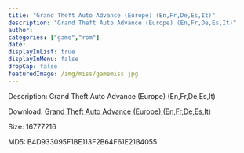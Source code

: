 ```yaml
---
title: "Grand Theft Auto Advance (Europe) (En,Fr,De,Es,It)"
description: "Grand Theft Auto Advance (Europe) (En,Fr,De,Es,It)"
author: 
categories: ["game","rom"]
date: 
displayInList: true
displayInMenu: false
dropCap: false
featuredImage: /img/miss/gamemiss.jpg
---
```


Description: Grand Theft Auto Advance (Europe) (En,Fr,De,Es,It)

Download: <a style="text-decoration:underline;" href="https://mega.nz/#!GKBClaIZ!NGCJvPnbwikgx-caBIf-4utgnKZeN-dIP4exRNHBhoc" target = "_blank" rel = "nofollow" > Grand Theft Auto Advance (Europe) (En,Fr,De,Es,It)</a>

Size: 16777216

MD5: B4D933095F1BE113F2B64F61E21B4055

